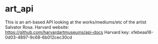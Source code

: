 # art_api
This is an art-based API looking at the works/mediums/etc of the artist Salvator Rosa.
Harvard website: https://github.com/harvardartmuseums/api-docs
Harvard key: xfebeaa16-0d03-4897-9c68-6b012cec30cd